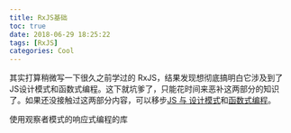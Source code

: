 ```yaml
---
title: RxJS基础
toc: true
date: 2018-06-29 18:25:22
tags: [RxJS]
categories: Cool
---
```

其实打算稍微写一下很久之前学过的 RxJS，结果发现想彻底搞明白它涉及到了 JS设计模式和函数式编程。这下就坑爹了，只能花时间来恶补这两部分的知识了。如果还没接触过这两部分内容，可以移步[JS 与 设计模式](/JSDesignPatterns)和[函数式编程](/FP-01)。

使用观察者模式的响应式编程的库
<!-- more -->
